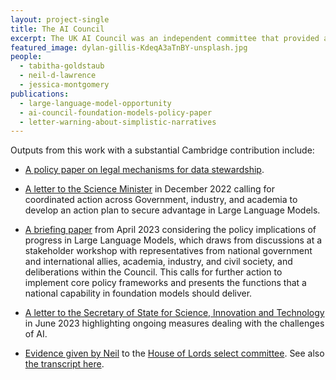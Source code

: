 ```yaml
---
layout: project-single
title: The AI Council
excerpt: The UK AI Council was an independent committee that provided advice on AI policy and strategy to the UK Government from 2018 – 2023. In 2022-23, the Council convened a series of discussions focused on the policy implications of advances in Large Language Models, with the aim of supporting rapid Government action to build national capability in Foundation Models. 
featured_image: dylan-gillis-KdeqA3aTnBY-unsplash.jpg
people:
  - tabitha-goldstaub
  - neil-d-lawrence
  - jessica-montgomery
publications:
  - large-language-model-opportunity
  - ai-council-foundation-models-policy-paper
  - letter-warning-about-simplistic-narratives
---
```



Outputs from this work with a substantial Cambridge contribution include:

* [A policy paper on legal mechanisms for data stewardship](https://www.adalovelaceinstitute.org/report/legal-mechanisms-data-stewardship/).

* [A letter to the Science Minister](https://mlatcl.github.io/publications/large-language-model-opportunity.html) in December 2022 calling for coordinated action across Government, industry, and academia to develop an action plan to secure advantage in Large Language Models.

* [A briefing paper](https://mlatcl.github.io/publications/ai-council-foundation-models-policy-paper.html) from April 2023 considering the policy implications of progress in Large Language Models, which draws from discussions at a stakeholder workshop with representatives from national government and international allies, academia, industry, and civil society, and deliberations within the Council. This calls for further action to implement core policy frameworks and presents the functions that a national capability in foundation models should deliver.

* [A letter to the Secretary of State for Science, Innovation and Technology](https://mlatcl.github.io/publications/letter-warning-about-simplistic-narratives.html) in June 2023 highlighting ongoing measures dealing with the challenges of AI.

* [Evidence given by Neil](https://parliamentlive.tv/event/index/d3aca5dd-31d2-4f72-af7d-95a4c9933d66) to the [House of Lords select committee](https://committees.parliament.uk/committee/170/communications-and-digital-committee/news/196281/communications-committee-launches-inquiry-into-large-language-models/). See also [the transcript here](https://committees.parliament.uk/oralevidence/13655/html/).
